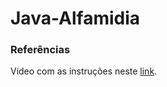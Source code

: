# Java-Alfamidia


### Referências

Vídeo com as instruções neste [link](https://www.youtube.com/watch?v=rO0_AzcFPxg&list=WL&index=1).
